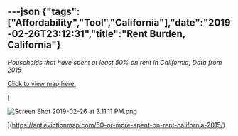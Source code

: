 ---json
{"tags":["Affordability","Tool","California"],"date":"2019-02-26T23:12:31","title":"Rent Burden, California"}
---

_Households that have spent at least 50% on rent in California; Data from 2015_

[Click to view map here.](https://antievictionmap.com/50-or-more-spent-on-rent-california-2015/)

[

![Screen Shot 2019-02-26 at 3.11.11 PM.png](/assets/uploads/Screen+Shot+2019-02-26+at+3.11.11+PM.png)

](https://antievictionmap.com/50-or-more-spent-on-rent-california-2015/)